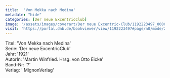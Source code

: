 ```yaml
---
title:  'Von Mekka nach Medina'
metadate: "hide"
categories: [Der neue ExcentricClub]
image: '/assets/images/coverart/Der neue Excentric-Club/1192223497_00000010.jpg'
visit: 'https://portal.dnb.de/bookviewer/view/1192223497#page/n0/mode/2up'
---
```

Titel: 'Von Mekka nach Medina' <br>
Serie: 'Der neue ExcentricClub' <br>
Jahr: '1921' <br>
AutorIn: 'Martin Winfried. Hrsg. von Otto Eicke' <br>
Band-Nr: '?' <br>
Verlag: ' MignonVerlag'